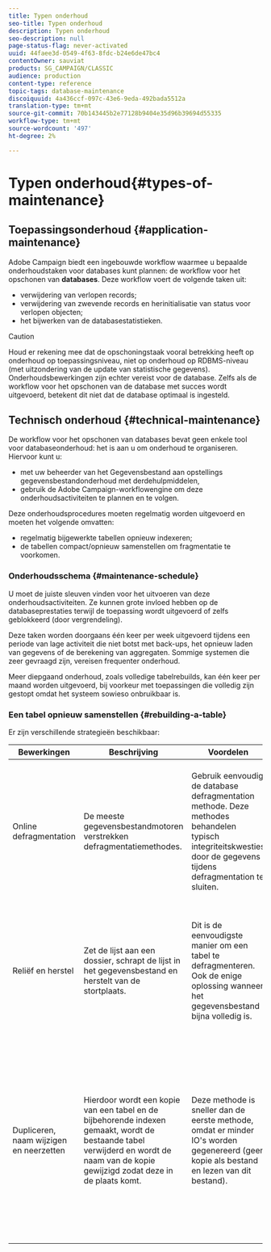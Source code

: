 ```yaml
---
title: Typen onderhoud
seo-title: Typen onderhoud
description: Typen onderhoud
seo-description: null
page-status-flag: never-activated
uuid: 44faee3d-0549-4f63-8fdc-b24e6de47bc4
contentOwner: sauviat
products: SG_CAMPAIGN/CLASSIC
audience: production
content-type: reference
topic-tags: database-maintenance
discoiquuid: 4a436ccf-097c-43e6-9eda-492bada5512a
translation-type: tm+mt
source-git-commit: 70b143445b2e77128b9404e35d96b39694d55335
workflow-type: tm+mt
source-wordcount: '497'
ht-degree: 2%

---
```



# Typen onderhoud{#types-of-maintenance}

## Toepassingsonderhoud {#application-maintenance}

Adobe Campaign biedt een ingebouwde workflow waarmee u bepaalde onderhoudstaken voor databases kunt plannen: de workflow voor het opschonen van **databases**. Deze workflow voert de volgende taken uit:

* verwijdering van verlopen records;
* verwijdering van zwevende records en herinitialisatie van status voor verlopen objecten;
* het bijwerken van de databasestatistieken.

>[!CAUTION]
>
>Houd er rekening mee dat de opschoningstaak vooral betrekking heeft op onderhoud op toepassingsniveau, niet op onderhoud op RDBMS-niveau (met uitzondering van de update van statistische gegevens). Onderhoudsbewerkingen zijn echter vereist voor de database. Zelfs als de workflow voor het opschonen van de database met succes wordt uitgevoerd, betekent dit niet dat de database optimaal is ingesteld.

## Technisch onderhoud {#technical-maintenance}

De workflow voor het opschonen van databases bevat geen enkele tool voor databaseonderhoud: het is aan u om onderhoud te organiseren. Hiervoor kunt u:

* met uw beheerder van het Gegevensbestand aan opstellings gegevensbestandonderhoud met derdehulpmiddelen,
* gebruik de Adobe Campaign-workflowengine om deze onderhoudsactiviteiten te plannen en te volgen.

Deze onderhoudsprocedures moeten regelmatig worden uitgevoerd en moeten het volgende omvatten:

* regelmatig bijgewerkte tabellen opnieuw indexeren;
* de tabellen compact/opnieuw samenstellen om fragmentatie te voorkomen.

### Onderhoudsschema {#maintenance-schedule}

U moet de juiste sleuven vinden voor het uitvoeren van deze onderhoudsactiviteiten. Ze kunnen grote invloed hebben op de databaseprestaties terwijl de toepassing wordt uitgevoerd of zelfs geblokkeerd (door vergrendeling).

Deze taken worden doorgaans één keer per week uitgevoerd tijdens een periode van lage activiteit die niet botst met back-ups, het opnieuw laden van gegevens of de berekening van aggregaten. Sommige systemen die zeer gevraagd zijn, vereisen frequenter onderhoud.

Meer diepgaand onderhoud, zoals volledige tabelrebuilds, kan één keer per maand worden uitgevoerd, bij voorkeur met toepassingen die volledig zijn gestopt omdat het systeem sowieso onbruikbaar is.

### Een tabel opnieuw samenstellen {#rebuilding-a-table}

Er zijn verschillende strategieën beschikbaar:

<table> 
 <thead> 
  <tr> 
   <th> Bewerkingen </th> 
   <th> Beschrijving </th> 
   <th> Voordelen </th> 
   <th> Nadelen </th> 
  </tr> 
 </thead> 
 <tbody> 
  <tr> 
   <td> Online defragmentation<br /> </td> 
   <td> De meeste gegevensbestandmotoren verstrekken defragmentatiemethodes.<br /> </td> 
   <td> Gebruik eenvoudig de database defragmentation methode. Deze methodes behandelen typisch integriteitskwesties door de gegevens tijdens defragmentation te sluiten.<br /> </td> 
   <td> Afhankelijk van het gegevensbestand, kunnen deze defragmentation methodes als optie RDBMS (Oracle) worden verstrekt en zijn niet altijd de meest efficiënte manier om grotere lijsten te behandelen.<br /> </td> 
  </tr> 
  <tr> 
   <td> Reliëf en herstel<br /> </td> 
   <td> Zet de lijst aan een dossier, schrapt de lijst in het gegevensbestand en herstelt van de stortplaats.<br /> </td> 
   <td> Dit is de eenvoudigste manier om een tabel te defragmenteren. Ook de enige oplossing wanneer het gegevensbestand bijna volledig is.<br /> </td> 
   <td> Aangezien de tabel wordt verwijderd en opnieuw gemaakt, kan de toepassing niet online worden gelaten, zelfs niet in de modus Alleen-lezen (de tabel is niet beschikbaar tijdens de terugzetfase).<br /> </td> 
  </tr> 
  <tr> 
   <td> Dupliceren, naam wijzigen en neerzetten<br /> </td> 
   <td> Hierdoor wordt een kopie van een tabel en de bijbehorende indexen gemaakt, wordt de bestaande tabel verwijderd en wordt de naam van de kopie gewijzigd zodat deze in de plaats komt.<br /> </td> 
   <td> Deze methode is sneller dan de eerste methode, omdat er minder IO's worden gegenereerd (geen kopie als bestand en lezen van dit bestand).<br /> </td> 
   <td> Vereist tweemaal de hoeveelheid ruimte.<br /> Alle actieve processen die tijdens het proces naar de tabel worden geschreven, moeten worden gestopt. Dit heeft echter geen invloed op het leesproces, aangezien de tabel op het laatste moment na de heropbouw wordt omgewisseld. <br /> </td> 
  </tr> 
 </tbody> 
</table>

